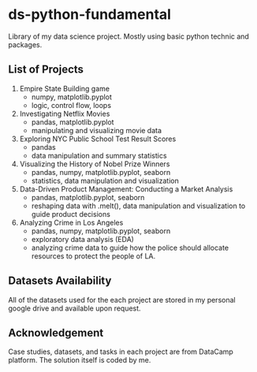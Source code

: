 # ds-python-fundamental
Library of my data science project. Mostly using basic python technic and packages. 

## List of Projects

1. Empire State Building game
   - numpy, matplotlib.pyplot
   - logic, control flow, loops
2. Investigating Netflix Movies
   - pandas, matplotlib.pyplot
   - manipulating and visualizing movie data
3. Exploring NYC Public School Test Result Scores
   - pandas
   - data manipulation and summary statistics
4. Visualizing the History of Nobel Prize Winners
   - pandas, numpy, matplotlib.pyplot, seaborn
   - statistics, data manipulation and visualization
5. Data-Driven Product Management: Conducting a Market Analysis
   - pandas, matplotlib.pyplot, seaborn
   - reshaping data with .melt(), data manipulation and visualization to guide product decisions
6. Analyzing Crime in Los Angeles
   - pandas, numpy, matplotlib.pyplot, seaborn
   - exploratory data analysis (EDA)
   - analyzing crime data to guide how the police should allocate resources to protect the people of LA.
  

## Datasets Availability
All of the datasets used for the each project are stored in my personal google drive and available upon request.

## Acknowledgement
Case studies, datasets, and tasks in each project are from DataCamp platform. The solution itself is coded by me.
